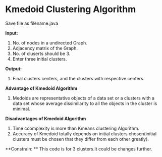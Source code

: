 # Kmedoid Clustering Algorithm

Save file as filename.java

**Input:**
1. No. of nodes in a undirected Graph.
2. Adjacency matrix of the Graph.
3. No. of cluserts should be 3.
4. Enter three initial clusters.

**Output:**
1. Final clusters centers, and the clusters with respective centers.

**Advantage of Kmedoid Algorithm**
1. Medoids are representative objects of a data set or a clusters with a data set whose average dissimilarity to all the objects in the cluster is minimal.

**Disadvantages of Kmedoid Algorithm**
1. Time ccomplexity is more than Kmeans clustering Algorithm.
2. Accuracy of Kmedoid totally depends on initial clusters chosen(initial clusters must be chosen that they differ from each other greatly).

**Constrain: **
This code is for 3 clusters.It could be changes further.
